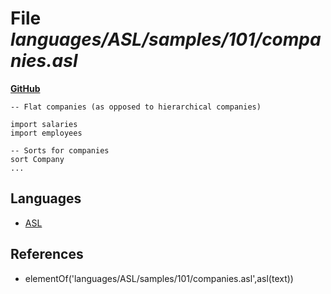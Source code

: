 # File _languages/ASL/samples/101/companies.asl_
**[GitHub](https://github.com/softlang/yas/blob/master/languages/ASL/samples/101/companies.asl)**
```
-- Flat companies (as opposed to hierarchical companies)

import salaries
import employees

-- Sorts for companies
sort Company
...
```

## Languages
* [ASL](../languages/ASL.md)

## References
* elementOf('languages/ASL/samples/101/companies.asl',asl(text))
